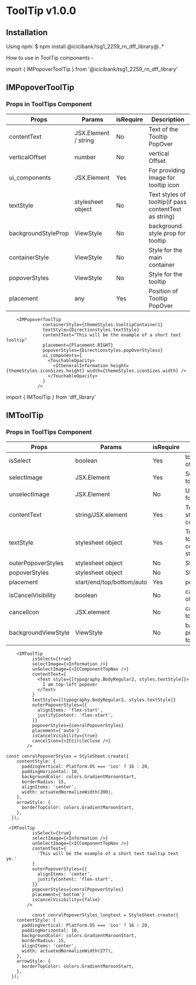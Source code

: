 # ToolTip v1.0.0

## Installation

Using npm:
$ npm install @icicibank/tsg1_2259_rn_dff_library@*.*.*

How to use in ToolTip components -

import { IMPopoverToolTip } from '@icicibank/tsg1_2259_rn_dff_library'

## IMPopoverToolTip

### Props in ToolTips Component

| Props               | Params               | isRequire | Description                                           |
| ------------------- | -------------------- | --------- | ----------------------------------------------------- |
| contentText         | JSX.Element / string | No        | Text of the Tooltip PopOver                           |
| verticalOffset      | number               | No        | vertical Offset                         |
| ui_components       | JSX.Element          | Yes       | For providing Image for tooltip icon                  |
| textStyle           | stylesheet object    | No        | Text styles of tooltip(if pass contentText as string) |
| backgroundStyleProp | ViewStyle            | No        | background style prop for tooltip                     |
| containerStyle      | ViewStyle            | No        | Style for the main container                          |
| popoverStyles       | ViewStyle            | No        | Style for the tooltip                                 |
| placement           | any                  | Yes       | Position of Tooltip PopOver                           |

```JSX Example 1
    <IMPopoverToolTip
              containerStyle={themeStyles.tooltipContainer1}
              textStyle={Directionstyles.textStyle}
              contentText="This will be the example of a short text tooltip"
              placement={Placement.RIGHT}
              popoverStyles={Directionstyles.popOverStyless}
              ui_components={
                <TouchableOpacity>
                  <ICGeneralInformation height={themeStyles.iconSizes.height} width={themeStyles.iconSizes.width} />
                </TouchableOpacity>
              }
            />
```

import { IMToolTip } from 'dff_library'

## IMToolTip

### Props in ToolTips Component

| Props               | Params                    | isRequire | Description                                                 |
| ------------------- | ------------------------- | --------- | ----------------------------------------------------------- |
| isSelect            | boolean                   | Yes       | tooltip icon is on or off. Default is off                   |
| selectImage         | JSX.Element               | Yes       | Selection image for tooltip icon                            |
| unselectImage       | JSX.Element               | No        | Unselecting image for tooltip icon                          |
| contentText         | string/JSX.element        | Yes       | Text of the Tooltip is string or pass text component as JSX |
| textStyle           | stylesheet object         | Yes       | Text styles of tooltip(if pass contentText as string)       |
| outerPopoverStyles  | stylesheet object         | No        | Style for the tooltip                                       |
| popoverStyles       | stylesheet object         | No        | Style for the tooltip                                       |
| placement           | start/end/top/bottom/auto | Yes       | position of the tooltip                                     |
| isCancelVisibility  | boolean                   | No        | cancel icon visibility of the tooltip                       |
| cancelIcon          | JSX.element               | No        | cancel icon of the tooltip                                  |
| backgroundViewStyle | ViewStyle                 | No        | background style prop for tooltip(rgba(0,0,0,0))            |

```JSX Example 1
    <IMToolTip
          isSelect={true}
          selectImage={<Information />}
          unSelectImage={<ICComponentTopNav />}
          contentText={
            <Text style={[typography.BodyRegular2, styles.textStyle]}>
              I am top-left popover
            </Text>
          }
          textStyle={[typography.BodyRegular2, styles.textStyle]}
          outerPopoverStyles={{
            alignItems: 'flex-start',
            justifyContent: 'flex-start',
          }}
          popoverStyles={cenralPopoverStyles}
          placement={'auto'}
          isCancelVisibility={true}
          cancelIcon={<ICCircleClose />}
        />

const cenralPopoverStyles = StyleSheet.create({
    contentStyle: {
      paddingVertical: Platform.OS === 'ios' ? 16 : 20,
      paddingHorizontal: 10,
      backgroundColor: colors.GradientMaroonStart,
      borderRadius: 15,
      alignItems: 'center',
      width: actuatedNormalizeWidth(200),
    },
    arrowStyle: {
      borderTopColor: colors.GradientMaroonStart,
    },
  });
```

```JSX Example 2
 <IMToolTip
          isSelect={true}
          selectImage={<Information />}
          unSelectImage={<ICComponentTopNav />}
          contentText={
            'This will be the example of a short text tooltip text ye.'
          }
          outerPopoverStyles={{
            alignItems: 'center',
            justifyContent: 'flex-start',
          }}
          popoverStyles={cenralPopoverStyles}
          placement={'bottom'}
          isCancelVisibility={false}
        />

          const cenralPopoverStyles_longtext = StyleSheet.create({
    contentStyle: {
      paddingVertical: Platform.OS === 'ios' ? 16 : 20,
      paddingHorizontal: 10,
      backgroundColor: colors.GradientMaroonStart,
      borderRadius: 15,
      alignItems: 'center',
      width: actuatedNormalizeWidth(277),
    },
    arrowStyle: {
      borderTopColor: colors.GradientMaroonStart,
    },
  });
```
